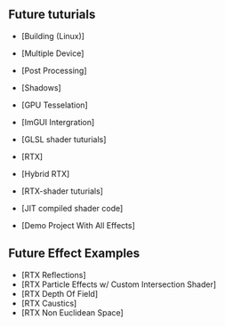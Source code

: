 ## Future tuturials
+ [Building (Linux)]
+ [Multiple Device]
+ [Post Processing]
+ [Shadows]
+ [GPU Tesselation]
+ [ImGUI Intergration]
+ [GLSL shader tuturials]
+ [RTX]
+ [Hybrid RTX]
+ [RTX-shader tuturials]
+ [JIT compiled shader code]

+ [Demo Project With All Effects]

## Future Effect Examples
+ [RTX Reflections]
+ [RTX Particle Effects w/ Custom Intersection Shader]
+ [RTX Depth Of Field]
+ [RTX Caustics]
+ [RTX Non Euclidean Space]